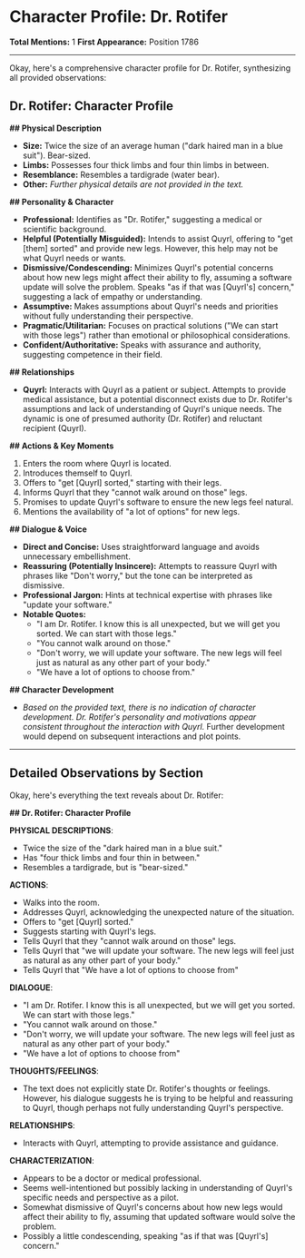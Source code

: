 # Character Profile: Dr. Rotifer

**Total Mentions:** 1
**First Appearance:** Position 1786

---

Okay, here's a comprehensive character profile for Dr. Rotifer, synthesizing all provided observations:

## Dr. Rotifer: Character Profile

**## Physical Description**

*   **Size:** Twice the size of an average human ("dark haired man in a blue suit"). Bear-sized.
*   **Limbs:** Possesses four thick limbs and four thin limbs in between.
*   **Resemblance:** Resembles a tardigrade (water bear).
*   **Other:** *Further physical details are not provided in the text.*

**## Personality & Character**

*   **Professional:** Identifies as "Dr. Rotifer," suggesting a medical or scientific background.
*   **Helpful (Potentially Misguided):** Intends to assist Quyrl, offering to "get [them] sorted" and provide new legs. However, this help may not be what Quyrl needs or wants.
*   **Dismissive/Condescending:** Minimizes Quyrl's potential concerns about how new legs might affect their ability to fly, assuming a software update will solve the problem. Speaks "as if that was [Quyrl's] concern," suggesting a lack of empathy or understanding.
*   **Assumptive:** Makes assumptions about Quyrl's needs and priorities without fully understanding their perspective.
*   **Pragmatic/Utilitarian:** Focuses on practical solutions ("We can start with those legs") rather than emotional or philosophical considerations.
*   **Confident/Authoritative:** Speaks with assurance and authority, suggesting competence in their field.

**## Relationships**

*   **Quyrl:** Interacts with Quyrl as a patient or subject. Attempts to provide medical assistance, but a potential disconnect exists due to Dr. Rotifer's assumptions and lack of understanding of Quyrl's unique needs. The dynamic is one of presumed authority (Dr. Rotifer) and reluctant recipient (Quyrl).

**## Actions & Key Moments**

1.  Enters the room where Quyrl is located.
2.  Introduces themself to Quyrl.
3.  Offers to "get [Quyrl] sorted," starting with their legs.
4.  Informs Quyrl that they "cannot walk around on those" legs.
5.  Promises to update Quyrl's software to ensure the new legs feel natural.
6.  Mentions the availability of "a lot of options" for new legs.

**## Dialogue & Voice**

*   **Direct and Concise:** Uses straightforward language and avoids unnecessary embellishment.
*   **Reassuring (Potentially Insincere):** Attempts to reassure Quyrl with phrases like "Don't worry," but the tone can be interpreted as dismissive.
*   **Professional Jargon:** Hints at technical expertise with phrases like "update your software."
*   **Notable Quotes:**
    *   "I am Dr. Rotifer. I know this is all unexpected, but we will get you sorted. We can start with those legs."
    *   "You cannot walk around on those."
    *   "Don't worry, we will update your software. The new legs will feel just as natural as any other part of your body."
    *   "We have a lot of options to choose from."

**## Character Development**

*   *Based on the provided text, there is no indication of character development. Dr. Rotifer's personality and motivations appear consistent throughout the interaction with Quyrl.* Further development would depend on subsequent interactions and plot points.

---

## Detailed Observations by Section

Okay, here's everything the text reveals about Dr. Rotifer:

**## Dr. Rotifer: Character Profile**

**PHYSICAL DESCRIPTIONS**:

*   Twice the size of the "dark haired man in a blue suit."
*   Has "four thick limbs and four thin in between."
*   Resembles a tardigrade, but is "bear-sized."

**ACTIONS**:

*   Walks into the room.
*   Addresses Quyrl, acknowledging the unexpected nature of the situation.
*   Offers to "get [Quyrl] sorted."
*   Suggests starting with Quyrl's legs.
*   Tells Quyrl that they "cannot walk around on those" legs.
*   Tells Quyrl that "we will update your software. The new legs will feel just as natural as any other part of your body."
*   Tells Quyrl that "We have a lot of options to choose from"

**DIALOGUE**:

*   "I am Dr. Rotifer. I know this is all unexpected, but we will get you sorted. We can start with those legs."
*   "You cannot walk around on those."
*   "Don't worry, we will update your software. The new legs will feel just as natural as any other part of your body."
*   "We have a lot of options to choose from"

**THOUGHTS/FEELINGS**:

*   The text does not explicitly state Dr. Rotifer's thoughts or feelings. However, his dialogue suggests he is trying to be helpful and reassuring to Quyrl, though perhaps not fully understanding Quyrl's perspective.

**RELATIONSHIPS**:

*   Interacts with Quyrl, attempting to provide assistance and guidance.

**CHARACTERIZATION**:

*   Appears to be a doctor or medical professional.
*   Seems well-intentioned but possibly lacking in understanding of Quyrl's specific needs and perspective as a pilot.
*   Somewhat dismissive of Quyrl's concerns about how new legs would affect their ability to fly, assuming that updated software would solve the problem.
*   Possibly a little condescending, speaking "as if that was [Quyrl's] concern."
